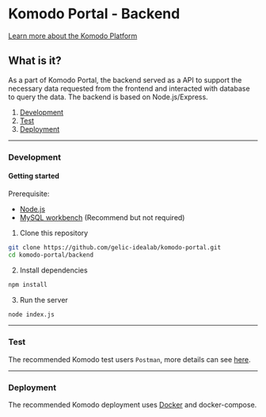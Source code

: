 # Komodo Portal - Backend

[Learn more about the Komodo Platform](https://github.com/gelic-idealab/komodo-docs)

## What is it?
As a part of Komodo Portal, the backend served as a API to support the necessary data requested from the frontend and interacted with database to query the data. The backend is based on Node.js/Express. 

1. [Development](#development)
2. [Test](#test)
3. [Deployment](#deployment)

_______________
<a name="development"></a>
### Development
#### Getting started
Prerequisite:
* [Node.js](https://nodejs.org/en/download/)
* [MySQL workbench](https://dev.mysql.com/downloads/workbench/) (Recommend but not required)

1. Clone this repository
 ```bash
 git clone https://github.com/gelic-idealab/komodo-portal.git 
 cd komodo-portal/backend
 ```
2. Install dependencies
```bash
npm install
```
3. Run the server
```bash
node index.js
```

______________
<a name="test"></a>
### Test
The recommended Komodo test users `Postman`, more details can see [here](https://learning.postman.com/docs/getting-started/introduction/).

______________
<a name="deployment"></a>
### Deployment
The recommended Komodo deployment uses [Docker](https://www.docker.com/products/container-runtime) and docker-compose.  